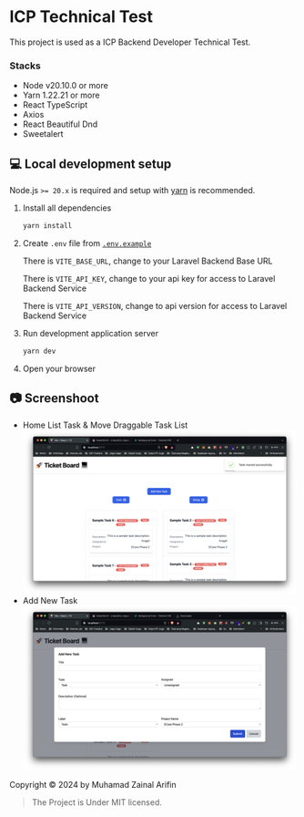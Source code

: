 # ICP Technical Test

This project is used as a ICP Backend Developer Technical Test.

### Stacks

- Node v20.10.0 or more
- Yarn 1.22.21 or more
- React TypeScript
- Axios
- React Beautiful Dnd
- Sweetalert

## 💻 Local development setup

Node.js `>= 20.x` is required and setup with [yarn](https://classic.yarnpkg.com/lang/en/docs/cli/add/) is recommended.

1. Install all dependencies

   ```sh
   yarn install
   ```

2. Create `.env` file from [`.env.example`](./.env.example)

   There is `VITE_BASE_URL`, change to your Laravel Backend Base URL

   There is `VITE_API_KEY`, change to your api key for access to Laravel Backend Service

   There is `VITE_API_VERSION`, change to api version for access to Laravel Backend Service

3. Run development application server

   ```sh
   yarn dev
   ```

4. Open your browser

## 📷 Screenshoot

- Home List Task & Move Draggable Task List
  ![alt text](https://raw.githubusercontent.com/Zainal21/simple-ticket-management/main/ticket-management-frontend/screen_capture/list_todo_list.png)
- Add New Task
  ![alt text](https://raw.githubusercontent.com/Zainal21/simple-ticket-management/main/ticket-management-frontend/screen_capture/add_new_task.png)

Copyright © 2024 by Muhamad Zainal Arifin

> The Project is Under MIT licensed.
